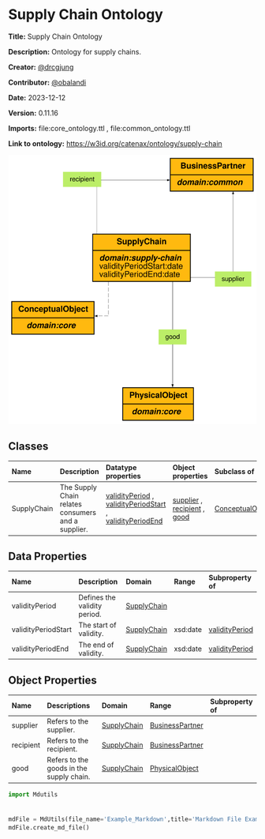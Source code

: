 



# Supply Chain Ontology


**Title:**  Supply Chain Ontology

**Description:**  Ontology for supply chains.

**Creator:**  [@drcgjung](https://github.com/drcgjung)

**Contributor:**  [@obalandi](https://github.com/obalandi)

**Date:**  2023-12-12

**Version:**  0.11.16

**Imports:**  file:core_ontology.ttl , file:common_ontology.ttl 

**Link to ontology:**  https://w3id.org/catenax/ontology/supply-chain  
  
![ontology](images/supply-chain_ontology.gv.svg)  

## Classes
  

|Name|Description|Datatype properties|Object properties|Subclass of|
| :--- | :--- | :--- | :--- | :--- |
|<span id="SupplyChain">SupplyChain</span>|The Supply Chain relates consumers and a supplier.|[validityPeriod](#validityPeriod) , [validityPeriodStart](#validityPeriodStart) , [validityPeriodEnd](#validityPeriodEnd) |[supplier](#supplier) , [recipient](#recipient) , [good](#good) |[ConceptualObject](./core_ontology.md#ConceptualObject) |

## Data Properties
  

|Name|Description|Domain|Range|Subproperty of|
| :--- | :--- | :--- | :--- | :--- |
|<span id="validityPeriod">validityPeriod</span>|Defines the validity period.|[SupplyChain](#SupplyChain) |||
|<span id="validityPeriodStart">validityPeriodStart</span>|The start of validity.|[SupplyChain](#SupplyChain) |xsd:date |[validityPeriod](#validityPeriod) |
|<span id="validityPeriodEnd">validityPeriodEnd</span>|The end of validity.|[SupplyChain](#SupplyChain) |xsd:date |[validityPeriod](#validityPeriod) |

## Object Properties
  

|Name|Descriptions|Domain|Range|Subproperty of|
| :--- | :--- | :--- | :--- | :--- |
|<span id="supplier">supplier</span>|Refers to the supplier.|[SupplyChain](#SupplyChain) |[BusinessPartner](./common_ontology.md#BusinessPartner) ||
|<span id="recipient">recipient</span>|Refers to the recipient.|[SupplyChain](#SupplyChain) |[BusinessPartner](./common_ontology.md#BusinessPartner) ||
|<span id="good">good</span>|Refers to the goods in the supply chain.|[SupplyChain](#SupplyChain) |[PhysicalObject](./core_ontology.md#PhysicalObject) ||


```python
import Mdutils


mdFile = MdUtils(file_name='Example_Markdown',title='Markdown File Example')
mdFile.create_md_file()
```
